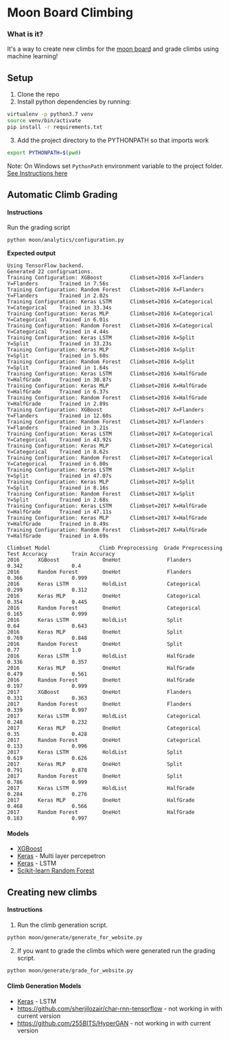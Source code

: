 # Moon Board Climbing

### What is it?

It's a way to create new climbs for the [moon board](https://www.moonboard.com/) and grade climbs using machine learning!

## Setup

1. Clone the repo
2. Install python dependencies by running:
```sh
virtualenv -p python3.7 venv
source venv/bin/activate
pip install -r requirements.txt
```
3. Add the project directory to the PYTHONPATH so that imports work
```sh
export PYTHONPATH=$(pwd)
```
Note: On Windows set `PythonPath` environment variable to the project folder. [See Instructions here](https://www.codingdefined.com/2015/09/how-to-set-up-pythonpath-in-windows-10.html)


## Automatic Climb Grading
#### Instructions
Run the grading script
```sh
python moon/analytics/configuration.py
```
**Expected output**
```
Using TensorFlow backend.
Generated 22 configruations.
Training Configuration: XGBoost         Climbset=2016 X=Flanders      Y=Flanders       Trained in 7.56s
Training Configuration: Random Forest   Climbset=2016 X=Flanders      Y=Flanders       Trained in 2.02s
Training Configuration: Keras LSTM      Climbset=2016 X=Categorical   Y=Categorical    Trained in 33.34s
Training Configuration: Keras MLP       Climbset=2016 X=Categorical   Y=Categorical    Trained in 6.01s
Training Configuration: Random Forest   Climbset=2016 X=Categorical   Y=Categorical    Trained in 4.44s
Training Configuration: Keras LSTM      Climbset=2016 X=Split         Y=Split          Trained in 33.23s
Training Configuration: Keras MLP       Climbset=2016 X=Split         Y=Split          Trained in 5.60s
Training Configuration: Random Forest   Climbset=2016 X=Split         Y=Split          Trained in 1.64s
Training Configuration: Keras LSTM      Climbset=2016 X=HalfGrade     Y=HalfGrade      Trained in 30.87s
Training Configuration: Keras MLP       Climbset=2016 X=HalfGrade     Y=HalfGrade      Trained in 6.37s
Training Configuration: Random Forest   Climbset=2016 X=HalfGrade     Y=HalfGrade      Trained in 2.89s
Training Configuration: XGBoost         Climbset=2017 X=Flanders      Y=Flanders       Trained in 12.60s
Training Configuration: Random Forest   Climbset=2017 X=Flanders      Y=Flanders       Trained in 3.21s
Training Configuration: Keras LSTM      Climbset=2017 X=Categorical   Y=Categorical    Trained in 43.92s
Training Configuration: Keras MLP       Climbset=2017 X=Categorical   Y=Categorical    Trained in 8.62s
Training Configuration: Random Forest   Climbset=2017 X=Categorical   Y=Categorical    Trained in 6.80s
Training Configuration: Keras LSTM      Climbset=2017 X=Split         Y=Split          Trained in 47.07s
Training Configuration: Keras MLP       Climbset=2017 X=Split         Y=Split          Trained in 8.16s
Training Configuration: Random Forest   Climbset=2017 X=Split         Y=Split          Trained in 2.68s
Training Configuration: Keras LSTM      Climbset=2017 X=HalfGrade     Y=HalfGrade      Trained in 47.11s
Training Configuration: Keras MLP       Climbset=2017 X=HalfGrade     Y=HalfGrade      Trained in 8.49s
Training Configuration: Random Forest   Climbset=2017 X=HalfGrade     Y=HalfGrade      Trained in 4.69s

Climbset Model                Climb Preprocessing  Grade Preprocessing  Test Accuracy        Train Accuracy
2016      XGBoost              OneHot               Flanders             0.342                0.4
2016      Random Forest        OneHot               Flanders             0.366                0.999
2016      Keras LSTM           HoldList             Categorical          0.299                0.312
2016      Keras MLP            OneHot               Categorical          0.354                0.445
2016      Random Forest        OneHot               Categorical          0.165                0.999
2016      Keras LSTM           HoldList             Split                0.64                 0.643
2016      Keras MLP            OneHot               Split                0.769                0.848
2016      Random Forest        OneHot               Split                0.77                 1.0
2016      Keras LSTM           HoldList             HalfGrade            0.336                0.357
2016      Keras MLP            OneHot               HalfGrade            0.479                0.561
2016      Random Forest        OneHot               HalfGrade            0.197                0.999
2017      XGBoost              OneHot               Flanders             0.331                0.363
2017      Random Forest        OneHot               Flanders             0.339                0.997
2017      Keras LSTM           HoldList             Categorical          0.248                0.232
2017      Keras MLP            OneHot               Categorical          0.35                 0.428
2017      Random Forest        OneHot               Categorical          0.133                0.996
2017      Keras LSTM           HoldList             Split                0.619                0.626
2017      Keras MLP            OneHot               Split                0.791                0.878
2017      Random Forest        OneHot               Split                0.786                0.999
2017      Keras LSTM           HoldList             HalfGrade            0.284                0.276
2017      Keras MLP            OneHot               HalfGrade            0.468                0.566
2017      Random Forest        OneHot               HalfGrade            0.183                0.997
```

#### Models

* [XGBoost](https://xgboost.readthedocs.io/en/latest)
* [Keras](https://keras.io/) - Multi layer percepetron
* [Keras](https://keras.io/) - LSTM
* [Scikit-learn Random Forest](https://scikit-learn.org/stable/modules/generated/sklearn.ensemble.RandomForestClassifier.html)

## Creating new climbs
#### Instructions
1. Run the climb generation script.
```sh
python moon/generate/generate_for_website.py
```
2. If you want to grade the climbs which were generated run the grading script.
```sh
python moon/generate/grade_for_website.py
```

#### Climb Generation Models

* [Keras](https://keras.io/) - LSTM
* https://github.com/sherjilozair/char-rnn-tensorflow - not working in with current version
* https://github.com/255BITS/HyperGAN - not working in with current version
